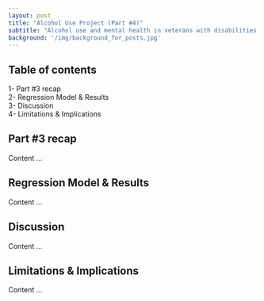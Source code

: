```yaml
---
layout: post
title: "Alcohol Use Project (Part #4)"
subtitle: "Alcohol use and mental health in veterans with disabilities insights"
background: '/img/background_for_posts.jpg'
---
```


## Table of contents 
1- Part #3 recap <br>
2- Regression Model & Results <br>
3- Discussion <br>
4- Limitations & Implications <br>


## Part #3 recap 
Content ... 



## Regression Model & Results
Content ...




## Discussion 
Content ...




## Limitations & Implications 
Content ...



